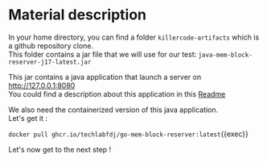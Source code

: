 # Material description

In your home directory, you can find a folder `killercode-artifacts` which is a github repository clone.    
This folder contains a jar file that we will use for our test: `java-mem-block-reserver-j17-latest.jar`  

This jar contains a java application that launch a server on http://127.0.0.1:8080  
You could find a description about this application in this [Readme](https://github.com/techlabfdj/killercoda/blob/main/java-mem-block-reserver/README.md)

We also need the containerized version of this java application.  
Let's get it :  

```docker pull ghcr.io/techlabfdj/go-mem-block-reserver:latest```{{exec}}  

Let's now get to the next step !